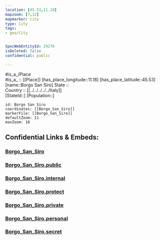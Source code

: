 ```yaml
---
location: [45.53,11.18] 
mapzoom: [7,12] 
mapmarker: city 
type: City
tags:
- geo/City


SpocWebEntityId: 29278
isDeleted: false
confidential: public

---
```

#is_a_/Place  
#is_a_ :: [[Place]] 
[has_place_longitude::11.18] 
[has_place_latitude::45.53] 
[name::Borgo San Siro] 
State ::  
Country :: [[../../../../../Italy]]  
[StateId::] 
[Population::] 



```leaflet
id: Borgo San Siro
coordinates: [[Borgo_San_Siro]] 
markerFile: [[Borgo_San_Siro]] 
defaultZoom: 11 
maxZoom: 18
```


## Confidential Links & Embeds: 

### [Borgo_San_Siro](/_Standards/Earth/Continent/Europe/Europe~South/Italy/regions~Italy/Veneto/Verona.Province/City/Borgo_San_Siro.md) 

### [Borgo_San_Siro.public](/_public/Earth/Continent/Europe/Europe~South/Italy/regions~Italy/Veneto/Verona.Province/City/Borgo_San_Siro.public.md) 

### [Borgo_San_Siro.internal](/_internal/Earth/Continent/Europe/Europe~South/Italy/regions~Italy/Veneto/Verona.Province/City/Borgo_San_Siro.internal.md) 

### [Borgo_San_Siro.protect](/_protect/Earth/Continent/Europe/Europe~South/Italy/regions~Italy/Veneto/Verona.Province/City/Borgo_San_Siro.protect.md) 

### [Borgo_San_Siro.private](/_private/Earth/Continent/Europe/Europe~South/Italy/regions~Italy/Veneto/Verona.Province/City/Borgo_San_Siro.private.md) 

### [Borgo_San_Siro.personal](/_personal/Earth/Continent/Europe/Europe~South/Italy/regions~Italy/Veneto/Verona.Province/City/Borgo_San_Siro.personal.md) 

### [Borgo_San_Siro.secret](/_secret/Earth/Continent/Europe/Europe~South/Italy/regions~Italy/Veneto/Verona.Province/City/Borgo_San_Siro.secret.md)

